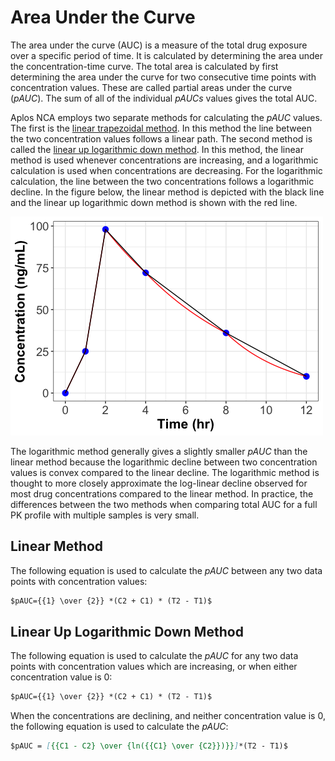 # Area Under the Curve

The area under the curve (AUC) is a measure of the total drug exposure over a specific period of time. It is calculated by determining the area under the concentration-time curve. The total area is calculated by first determining the area under the curve for two consecutive time points with concentration values. These are called partial areas under the curve ($pAUC$). The sum of all of the individual $pAUCs$ values gives the total AUC. 

Aplos NCA employs two separate methods for calculating the $pAUC$ values. The first is the [linear trapezoidal method](#linear-method). In this method the line between the two concentration values follows a linear path. The second method is called the [linear up logarithmic down method](#linear-up-logarithmic-down-method). In this method, the linear method is used whenever concentrations are increasing, and a logarithmic calculation is used when concentrations are decreasing. For the logarithmic calculation, the line between the two concentrations follows a logarithmic decline. In the figure below, the linear method is depicted with the black line and the linear up logarithmic down method is shown with the red line. 

![AUC method comparison](AUC-methods.png)

The logarithmic method generally gives a slightly smaller $pAUC$ than the linear method because the logarithmic decline between two concentration values is convex compared to the linear decline. The logarithmic method is thought to more closely approximate the log-linear decline observed for most drug concentrations compared to the linear method. In practice, the differences between the two methods when comparing total AUC for a full PK profile with multiple samples is very small.

## Linear Method

The following equation is used to calculate the $pAUC$ between any two data points with concentration values:

````md
$pAUC={{1} \over {2}} *(C2 + C1) * (T2 - T1)$
````
## Linear Up Logarithmic Down Method

The following equation is used to calculate the $pAUC$ for any two data points with concentration values which are increasing, or when either concentration value is 0:

````md
$pAUC={{1} \over {2}} *(C2 + C1) * (T2 - T1)$
````

When the concentrations are declining, and neither concentration value is 0, the following equation is used to calculate the $pAUC$:

````md
$pAUC = [{{C1 - C2} \over {ln({{C1} \over {C2}})}}]*(T2 - T1)$
````